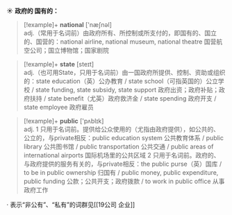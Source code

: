 ☀ <span class="category">**政府的 国有的：**</span>
>[!example]+ <span class="vocabulary">**national**</span> ['næʃnəl]  
> <span class="definition">adj.（常用于名词前）由政府所有、所控制或所支付的，即国有的、国立的、国营的：</span>national airline, national museum, national theatre 国营航空公司；国立博物馆；国家剧院

>[!example]+ <span class="vocabulary">**state**</span> [steɪt]  
> <span class="definition">adj.（也可用State，只用于名词前）由一国政府所提供、控制、资助或组织的：</span>state education（英）公办教育 / state school（可指英国的）公立学校 / state funding, state subsidy, state support 政府出资；政府补贴；政府扶持 / state benefit（尤英）政府救济金 / state spending 政府开支 / state employee 政府雇员 

>[!example]+ <span class="vocabulary">**public**</span> ['pʌblɪk]  
> <span class="definition">adj. 1 只用于名词前。提供给公众使用的（尤指由政府提供），如公共的、公立的，与private相反：</span>public education system 公共教育体系 / public library 公共图书馆 / public transportation 公共交通 / public areas of international airports 国际机场里的公共区域 <span class="definition">2 只用于名词前。政府的、与政府提供的服务有关的，与private相反：</span>the public purse（英）国库 / to be in public ownership 归国有 / public money, public expenditure, public funding 公款；公共开支；政府拨款 / to work in public office 从事政府工作

· 表示“非公有”、“私有”的词群见[[19公司 企业]]

